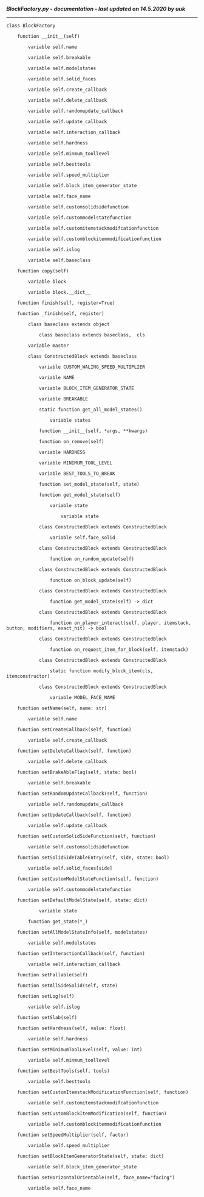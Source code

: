 ***BlockFactory.py - documentation - last updated on 14.5.2020 by uuk***
___

    class BlockFactory

        function __init__(self)

            variable self.name

            variable self.breakable

            variable self.modelstates

            variable self.solid_faces

            variable self.create_callback

            variable self.delete_callback

            variable self.randomupdate_callback

            variable self.update_callback

            variable self.interaction_callback

            variable self.hardness

            variable self.minmum_toollevel

            variable self.besttools

            variable self.speed_multiplier

            variable self.block_item_generator_state

            variable self.face_name

            variable self.customsolidsidefunction

            variable self.custommodelstatefunction

            variable self.customitemstackmodifcationfunction

            variable self.customblockitemmodificationfunction

            variable self.islog

            variable self.baseclass

        function copy(self)

            variable block

            variable block.__dict__

        function finish(self, register=True)

        function _finish(self, register)

            class baseclass extends object

                class baseclass extends baseclass,  cls

            variable master

            class ConstructedBlock extends baseclass

                variable CUSTOM_WALING_SPEED_MULTIPLIER

                variable NAME

                variable BLOCK_ITEM_GENERATOR_STATE

                variable BREAKABLE

                static function get_all_model_states()

                    variable states

                function __init__(self, *args, **kwargs)

                function on_remove(self)

                variable HARDNESS

                variable MINIMUM_TOOL_LEVEL

                variable BEST_TOOLS_TO_BREAK

                function set_model_state(self, state)

                function get_model_state(self)

                    variable state

                        variable state

                class ConstructedBlock extends ConstructedBlock

                    variable self.face_solid

                class ConstructedBlock extends ConstructedBlock

                    function on_random_update(self)

                class ConstructedBlock extends ConstructedBlock

                    function on_block_update(self)

                class ConstructedBlock extends ConstructedBlock

                    function get_model_state(self) -> dict

                class ConstructedBlock extends ConstructedBlock

                    function on_player_interact(self, player, itemstack, button, modifiers, exact_hit) -> bool

                class ConstructedBlock extends ConstructedBlock

                    function on_request_item_for_block(self, itemstack)

                class ConstructedBlock extends ConstructedBlock

                    static function modify_block_item(cls, itemconstructor)

                class ConstructedBlock extends ConstructedBlock

                    variable MODEL_FACE_NAME

        function setName(self, name: str)

            variable self.name

        function setCreateCallback(self, function)

            variable self.create_callback

        function setDeleteCallback(self, function)

            variable self.delete_callback

        function setBrakeAbleFlag(self, state: bool)

            variable self.breakable

        function setRandomUpdateCallback(self, function)

            variable self.randomupdate_callback

        function setUpdateCallback(self, function)

            variable self.update_callback

        function setCustomSolidSideFunction(self, function)

            variable self.customsolidsidefunction

        function setSolidSideTableEntry(self, side, state: bool)

            variable self.solid_faces[side]

        function setCustomModelStateFunction(self, function)

            variable self.custommodelstatefunction

        function setDefaultModelState(self, state: dict)

                variable state

            function get_state(*_)

        function setAllModelStateInfo(self, modelstates)

            variable self.modelstates

        function setInteractionCallback(self, function)

            variable self.interaction_callback

        function setFallable(self)

        function setAllSideSolid(self, state)

        function setLog(self)

            variable self.islog

        function setSlab(self)

        function setHardness(self, value: float)

            variable self.hardness

        function setMinimumToolLevel(self, value: int)

            variable self.minmum_toollevel

        function setBestTools(self, tools)

            variable self.besttools

        function setCustomItemstackModificationFunction(self, function)

            variable self.customitemstackmodifcationfunction

        function setCustomBlockItemModification(self, function)

            variable self.customblockitemmodificationfunction

        function setSpeedMultiplier(self, factor)

            variable self.speed_multiplier

        function setBlockItemGeneratorState(self, state: dict)

            variable self.block_item_generator_state

        function setHorizontalOrientable(self, face_name="facing")

            variable self.face_name